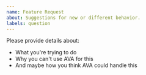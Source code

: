 ```yaml
---
name: Feature Request
about: Suggestions for new or different behavior.
labels: question
---
```


Please provide details about:

* What you're trying to do
* Why you can't use AVA for this
* And maybe how you think AVA could handle this
